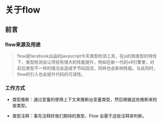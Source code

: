# 关于flow
## 前言

### flow来源及用途
> flow是facebook出品的javascript今天类型检测工具，在js的弱类型的特性下，类型检测会让项目有很大的性能提升，例如在新一代的v8引擎里，对前后类型不一样的情况会造成字节码回流，同样也会影响性能。与此同时，flow的引入也会提升代码的可读性。
### 工作方式

- 类型推断：通过变量的使用上下文来推断出变量类型，然后根据这些推断来检查类型。

- 类型注释：事先注释好我们期待的类型，Flow 会基于这些注释来判断。

